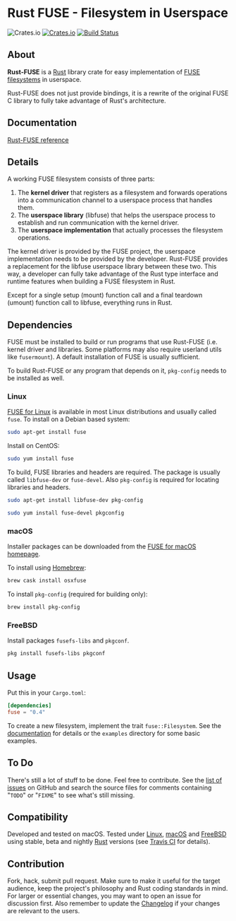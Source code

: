 # Rust FUSE - Filesystem in Userspace

![Crates.io](https://img.shields.io/crates/l/fuse)
[![Crates.io](https://img.shields.io/crates/v/fuse)](https://crates.io/crates/fuse)
[![Build Status](https://travis-ci.com/zargony/rust-fuse.svg?branch=master)](https://travis-ci.com/zargony/rust-fuse)

## About

**Rust-FUSE** is a [Rust] library crate for easy implementation of [FUSE filesystems][FUSE for Linux] in userspace.

Rust-FUSE does not just provide bindings, it is a rewrite of the original FUSE C library to fully take advantage of Rust's architecture.

## Documentation

[Rust-FUSE reference][Documentation]

## Details

A working FUSE filesystem consists of three parts:

1. The **kernel driver** that registers as a filesystem and forwards operations into a communication channel to a userspace process that handles them.
1. The **userspace library** (libfuse) that helps the userspace process to establish and run communication with the kernel driver.
1. The **userspace implementation** that actually processes the filesystem operations.

The kernel driver is provided by the FUSE project, the userspace implementation needs to be provided by the developer. Rust-FUSE provides a replacement for the libfuse userspace library between these two. This way, a developer can fully take advantage of the Rust type interface and runtime features when building a FUSE filesystem in Rust.

Except for a single setup (mount) function call and a final teardown (umount) function call to libfuse, everything runs in Rust.

## Dependencies

FUSE must be installed to build or run programs that use Rust-FUSE (i.e. kernel driver and libraries. Some platforms may also require userland utils like `fusermount`). A default installation of FUSE is usually sufficient.

To build Rust-FUSE or any program that depends on it, `pkg-config` needs to be installed as well.

### Linux

[FUSE for Linux] is available in most Linux distributions and usually called `fuse`. To install on a Debian based system:

```sh
sudo apt-get install fuse
```

Install on CentOS:

```sh
sudo yum install fuse
```

To build, FUSE libraries and headers are required. The package is usually called `libfuse-dev` or `fuse-devel`. Also `pkg-config` is required for locating libraries and headers.

```sh
sudo apt-get install libfuse-dev pkg-config
```

```sh
sudo yum install fuse-devel pkgconfig
```

### macOS

Installer packages can be downloaded from the [FUSE for macOS homepage][FUSE for macOS].

To install using [Homebrew]:

```sh
brew cask install osxfuse
```

To install `pkg-config` (required for building only):

```sh
brew install pkg-config
```

### FreeBSD

Install packages `fusefs-libs` and `pkgconf`.

```sh
pkg install fusefs-libs pkgconf
```

## Usage

Put this in your `Cargo.toml`:

```toml
[dependencies]
fuse = "0.4"
```

To create a new filesystem, implement the trait `fuse::Filesystem`. See the [documentation] for details or the `examples` directory for some basic examples.

## To Do

There's still a lot of stuff to be done. Feel free to contribute. See the [list of issues][issues] on GitHub and search the source files for comments containing "`TODO`" or "`FIXME`" to see what's still missing.

## Compatibility

Developed and tested on macOS. Tested under [Linux][FUSE for Linux], [macOS][FUSE for macOS] and [FreeBSD][FUSE for FreeBSD] using stable, beta and nightly [Rust] versions (see [Travis CI] for details).

## Contribution

Fork, hack, submit pull request. Make sure to make it useful for the target audience, keep the project's philosophy and Rust coding standards in mind. For larger or essential changes, you may want to open an issue for discussion first. Also remember to update the [Changelog] if your changes are relevant to the users.

[Rust]: https://rust-lang.org
[Homebrew]: https://brew.sh
[Changelog]: https://keepachangelog.com/en/1.0.0/

[Rust-FUSE]: https://github.com/zargony/rust-fuse
[issues]: https://github.com/zargony/rust-fuse/issues
[Documentation]: https://docs.rs/fuse
[Travis CI]: https://travis-ci.com/zargony/rust-fuse

[FUSE for Linux]: https://github.com/libfuse/libfuse/
[FUSE for macOS]: https://osxfuse.github.io
[FUSE for FreeBSD]: https://wiki.freebsd.org/FUSEFS
